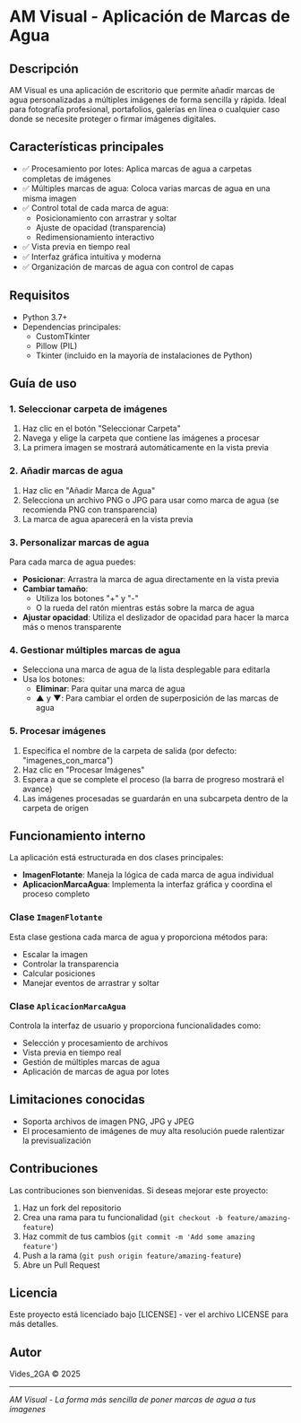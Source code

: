 # AM Visual - Aplicación de Marcas de Agua

## Descripción

AM Visual es una aplicación de escritorio que permite añadir marcas de agua personalizadas a múltiples imágenes de forma sencilla y rápida. Ideal para fotografía profesional, portafolios, galerías en línea o cualquier caso donde se necesite proteger o firmar imágenes digitales.

## Características principales

- ✅ Procesamiento por lotes: Aplica marcas de agua a carpetas completas de imágenes
- ✅ Múltiples marcas de agua: Coloca varias marcas de agua en una misma imagen
- ✅ Control total de cada marca de agua:
  - Posicionamiento con arrastrar y soltar
  - Ajuste de opacidad (transparencia)
  - Redimensionamiento interactivo
- ✅ Vista previa en tiempo real
- ✅ Interfaz gráfica intuitiva y moderna
- ✅ Organización de marcas de agua con control de capas

## Requisitos

- Python 3.7+
- Dependencias principales:
  - CustomTkinter
  - Pillow (PIL)
  - Tkinter (incluido en la mayoría de instalaciones de Python)


## Guía de uso

### 1. Seleccionar carpeta de imágenes

1. Haz clic en el botón "Seleccionar Carpeta"
2. Navega y elige la carpeta que contiene las imágenes a procesar
3. La primera imagen se mostrará automáticamente en la vista previa

### 2. Añadir marcas de agua

1. Haz clic en "Añadir Marca de Agua"
2. Selecciona un archivo PNG o JPG para usar como marca de agua (se recomienda PNG con transparencia)
3. La marca de agua aparecerá en la vista previa

### 3. Personalizar marcas de agua

Para cada marca de agua puedes:

- **Posicionar**: Arrastra la marca de agua directamente en la vista previa
- **Cambiar tamaño**: 
  - Utiliza los botones "+" y "-"
  - O la rueda del ratón mientras estás sobre la marca de agua
- **Ajustar opacidad**: Utiliza el deslizador de opacidad para hacer la marca más o menos transparente

### 4. Gestionar múltiples marcas de agua

- Selecciona una marca de agua de la lista desplegable para editarla
- Usa los botones:
  - **Eliminar**: Para quitar una marca de agua
  - **▲** y **▼**: Para cambiar el orden de superposición de las marcas de agua

### 5. Procesar imágenes

1. Especifica el nombre de la carpeta de salida (por defecto: "imagenes_con_marca")
2. Haz clic en "Procesar Imágenes"
3. Espera a que se complete el proceso (la barra de progreso mostrará el avance)
4. Las imágenes procesadas se guardarán en una subcarpeta dentro de la carpeta de origen

## Funcionamiento interno

La aplicación está estructurada en dos clases principales:

- **ImagenFlotante**: Maneja la lógica de cada marca de agua individual
- **AplicacionMarcaAgua**: Implementa la interfaz gráfica y coordina el proceso completo

### Clase `ImagenFlotante`

Esta clase gestiona cada marca de agua y proporciona métodos para:
- Escalar la imagen
- Controlar la transparencia
- Calcular posiciones
- Manejar eventos de arrastrar y soltar

### Clase `AplicacionMarcaAgua`

Controla la interfaz de usuario y proporciona funcionalidades como:
- Selección y procesamiento de archivos
- Vista previa en tiempo real
- Gestión de múltiples marcas de agua
- Aplicación de marcas de agua por lotes

## Limitaciones conocidas

- Soporta archivos de imagen PNG, JPG y JPEG
- El procesamiento de imágenes de muy alta resolución puede ralentizar la previsualización

## Contribuciones

Las contribuciones son bienvenidas. Si deseas mejorar este proyecto:

1. Haz un fork del repositorio
2. Crea una rama para tu funcionalidad (`git checkout -b feature/amazing-feature`)
3. Haz commit de tus cambios (`git commit -m 'Add some amazing feature'`)
4. Push a la rama (`git push origin feature/amazing-feature`)
5. Abre un Pull Request

## Licencia

Este proyecto está licenciado bajo [LICENSE] - ver el archivo LICENSE para más detalles.

## Autor

Vides_2GA © 2025

---

*AM Visual - La forma más sencilla de poner marcas de agua a tus imagenes*
